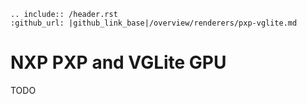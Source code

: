 ```eval_rst
.. include:: /header.rst
:github_url: |github_link_base|/overview/renderers/pxp-vglite.md
```
# NXP PXP and VGLite GPU

TODO

